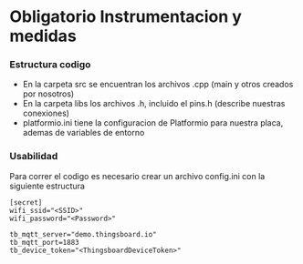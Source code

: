 # Obligatorio Instrumentacion y medidas

### Estructura codigo
- En la carpeta src se encuentran los archivos .cpp (main y otros creados por nosotros)
- En la carpeta libs los archivos .h, incluido el pins.h (describe nuestras conexiones)
- platformio.ini tiene la configuracion de Platformio para nuestra placa, ademas de variables de entorno

### Usabilidad
Para correr el codigo es necesario crear un archivo config.ini con la siguiente estructura
```
[secret]
wifi_ssid="<SSID>"
wifi_password="<Password>"

tb_mqtt_server="demo.thingsboard.io"
tb_mqtt_port=1883
tb_device_token="<ThingsboardDeviceToken>"
```
